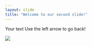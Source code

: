 ```yaml
---
layout: slide
title: "Welcome to our second slide!"
---
```

Your text
Use the left arrow to go back!

![](https://media.giphy.com/media/3o72FkreWNH9OlTtPq/giphy.gif)
